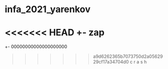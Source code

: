 # infa_2021_yarenkov
<<<<<<< HEAD
+- 
zap
=======
+-
00000000000000000000
>>>>>>> a9d6262365b7073750d2a0562929cf17a34704d0
c
r
a
s
h
